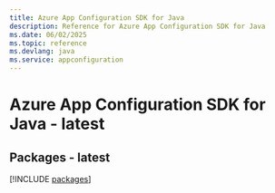 ```yaml
---
title: Azure App Configuration SDK for Java
description: Reference for Azure App Configuration SDK for Java
ms.date: 06/02/2025
ms.topic: reference
ms.devlang: java
ms.service: appconfiguration
---
```

# Azure App Configuration SDK for Java - latest
## Packages - latest
[!INCLUDE [packages](app-configuration-index.md)]